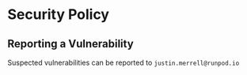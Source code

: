 # Security Policy

## Reporting a Vulnerability

Suspected vulnerabilities can be reported to `justin.merrell@runpod.io`
